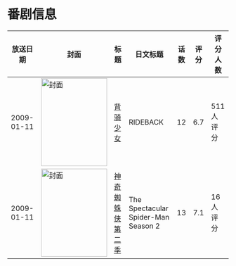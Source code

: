 # 番剧信息

|放送日期|封面|标题|日文标题|话数|评分|评分人数|
|---|---|---|---|---|---|---|
|2009-01-11|<img src="//lain.bgm.tv/pic/cover/c/c2/ae/892_Gs21H.jpg" alt="封面" style="width:150px;height:200px;object-fit:cover;">|[背骑少女](https://bangumi.tv/subject/892)|RIDEBACK|12|6.7|511人评分|
|2009-01-11|<img src="//lain.bgm.tv/pic/cover/c/8c/8a/349064_2IOGX.jpg" alt="封面" style="width:150px;height:200px;object-fit:cover;">|[神奇蜘蛛侠 第二季](https://bangumi.tv/subject/349064)|The Spectacular Spider-Man Season 2|13|7.1|16人评分|
